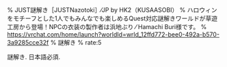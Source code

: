 % JUST謎解き［JUSTNazotoki］⁄JP by HK2（KUSAASOBI）
% ハロウィンをモチーフとした1人でもみんなでも楽しめるQuest対応謎解きワールドが草遊工房から登場！NPCの衣装の製作者は浜地ぶり ⁄ Hamachi Buri様です。
% https://vrchat.com/home/launch?worldId=wrld_12ffd772-bee0-492a-b570-3a9285cce32f
% 謎解き
% rate:5

謎解き.
日本語必須.
